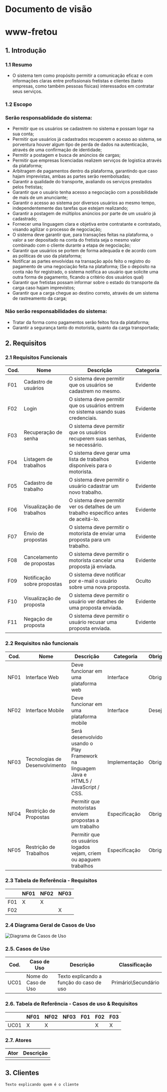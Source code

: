 # Documento de visão
# www-fretou
## 1. Introdução
### 1.1 Resumo

- O sistema tem como propósito permitir a comunicação eficaz e com informações claras entre profissionais fretistas e clientes
(tanto empresas, como também pessoas físicas) interessados em contratar seus serviços.


### 1.2 Escopo

### Serão responsablidade do sistema:

- Permitir que os usuários se cadastrem no sistema e possam logar na sua conta;
- Permitir que usuários já cadastrados recuperem o acesso ao sistema, se porventura houver algum tipo de perda de dados na autenticação, através de uma confirmação de identidade;
- Permitir a postagem e busca de anúncios de cargas;
- Permitir que empresas licenciadas realizem serviços de logistíca através da plataforma;
- Arbitragem de pagamentos dentro da plataforma, garantindo que caso hajam imprevistas, ambas as partes serão reembolsadas;
- Garantir a qualidade do transporte, avaliando os serviços prestados pelos fretistas;
- Garantir que o usuário tenha acesso a negociação com a possibilidade de mais de um anunciante;
- Garantir o acesso ao sistema por diversos usuários ao mesmo tempo, independentemente das tarefas que estejam realizando;
- Garantir a postagem de múltiplos anúncios por parte de um usuário já cadastrado;
- Fornecer uma linguagem clara e objetiva entre contratante e contratado, visando agilizar o processo de negociação;
- O sistema deve garantir que, para transações feitas na plataforma, o valor a ser depositado na conta do fretista seja o mesmo valor combinado com o cliente durante a
etapa de negociação;
- Garantir que usuários se portem de forma adequada e de acordo com as políticas de uso da plataforma;
- Notificar as partes envolvidas na transação após feito o registro do pagamento de uma negociação feita na plataforma;
(Se o depósito na conta não for registrado, o sistema notifica ao usuário que solicite uma outra forma de pagamento, ficando a critério dos usuários qual)
- Garantir que fretistas possam informar sobre o estado do transporte da carga caso hajam imprevistos;
- Garantir que a carga chegue ao destino correto, através de um sistema de rastreamento da carga;

### Não serão responsabilidades do sistema:

- Tratar da forma como pagamentos serão feitos fora da plataforma;
- Garantir a segurança tanto do motorista, quanto da carga transportada;

## 2. Requisitos

### 2.1 Requisitos Funcionais

| Cod. | Nome | Descrição | Categoria |
| -------- | -------- | -------- | -------- |
| F01 | Cadastro de usuários |	O sistema deve permitir que os usuários se cadastrem no mesmo. |	Evidente |
| F02 | Login |	O sistema deve permitir que os usuários entrem no sistema usando suas credenciais. |	Evidente |
| F03 | Recuperação de senha |	O sistema deve permitir que os usuários recuperem suas senhas, se necessário. |	Evidente |
| F04 | Listagem de  trabalhos |	O sistema deve gerar uma lista de trabalhos disponíveis para o motorista. |	Evidente |
| F05 | Cadastro de trabalho |	O sistema deve permitir o usuário cadastrar um novo trabalho. |	Evidente |
| F06 | Visualização de trabalhos |	O sistema deve permitir ver os detalhes de um trabalho específico antes de aceitá-lo. |	Evidente |
| F07 | Envio de propostas |	 O sistema deve permitir o motorista de enviar uma proposta para um trabalho. |	Evidente |
| F08 | Cancelamento de propostas |	O sistema deve permitir o motorista cancelar uma proposta já enviada. |	Evidente |
| F09 | Notificação sobre propostas |	O sistema deve notificar por e-mail o usuário sobre uma nova proposta. |	Oculto |
| F10 | Visualização de proposta |	O sistema deve permitir o usuário ver detalhes de uma proposta enviada. |	Evidente |
| F11 | Negação de proposta |	O sistema deve permitir o usuário recusar uma proposta enviada. |	Evidente |

### 2.2 Requisitos não funcionais

| Cod. | Nome | Descrição | Categoria | Obrigatoriedade| Permanência |
| -------- | -------- | -------- | -------- | -------- | -------- |
| NF01 | Interface Web |	Deve funcionar em uma plataforma web |	Interface | Obrigatório | Permanente |
| NF02 | Interface Mobile |	Deve funcionar em uma plataforma mobile |	Interface | Desejável | Transitório |
| NF03 | Tecnologias de Desenvolvimento |	Será desenvolvido usando o Play Framework na linguagem Java e HTML5 / JavaScript / CSS. |	Implementação | Obrigatório | Transitório |
| NF04 | Restrição de Propostas |	Permitir que motoristas enviem propostas a um trabalho |	Especificação | Obrigatório | Transitório |
| NF05 | Restrição de Trabalhos |	Permitir que os usuários logados vejam, criem ou apaguem trabalhos |	Especificação | Obrigatório | Transitório |

### 2.3 Tabela de Referência - Requisitos

| | NF01 | NF02 | NF03 |
| -------- | -------- | -------- | -------- |
| F01 | X | X |	|
| F02 |  | | X |

### 2.4 Diagrama Geral de Casos de Uso

![Diagrama de Casos de Uso](https://gitlab.devops.ifrn.edu.br/tads.cnat/pdsweb/2019-1/www-fretou/wikis/uploads/ae3dac0ebc06582c7e9346801c92c2a9/print2.png)

### 2.5. Casos de Uso

| Cod. | Caso de Uso | Descrição | Classificação |
| -------- | -------- | -------- | -------- |
| UC01 | Nome do Caso de Uso |	Texto explicando a função do caso de uso |	Primário\Secundário |

### 2.6. Tabela de Referência - Casos de uso & Requisitos

| | NF01 | NF02 | NF03 | F01 | F02 | F03 |
| -------- | -------- | -------- | -------- | -------- | -------- | -------- |
| UC01 | X | X | | | X | X |

### 2.7. Atores

| Ator | Descrição |
| -------- | -------- |
| | |  

## 3. Clientes

    Texto explicando quem é o cliente
